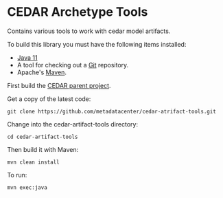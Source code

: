 CEDAR Archetype Tools
=====================

Contains various tools to work with cedar model artifacts.

To build this library you must have the following items installed:

+ [Java 11](http://www.oracle.com/technetwork/java/javase/downloads/index.html)
+ A tool for checking out a [Git](http://git-scm.com/) repository.
+ Apache's [Maven](http://maven.apache.org/index.html).

First build the [CEDAR parent project](https://github.com/metadatacenter/cedar-parent).

Get a copy of the latest code:

    git clone https://github.com/metadatacenter/cedar-atrifact-tools.git

Change into the cedar-artifact-tools directory:

    cd cedar-artifact-tools 

Then build it with Maven:

    mvn clean install

To run:

    mvn exec:java

